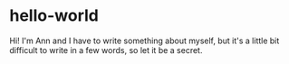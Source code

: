 # hello-world

Hi! I'm Ann and I have to write something about myself, but it's a little bit difficult to write in a few words,
so let it be a secret.
